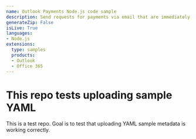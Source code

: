 ```yaml
---
name: Outlook Payments Node.js code sample
description: Send requests for payments via email that are immediately actionable by the recipient. The recipient can view their invoice, select a payment method, and approve payment, all from within Outlook. Try the Node.js server payment services sample to get up and running quickly. Refer to the README file in your project of choice for specifics on building and running the sample.
generateZip: False
isLive: True
languages:
- Node.js
extensions:
  type: samples
  products:
  - Outlook
  - Office 365
---
```

# This repo tests uploading sample YAML
This is a test repo. Goal is to test that uploading YAML sample metadata is working correctly.
